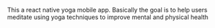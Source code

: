This a react native yoga mobile app. Basically the goal is to help users meditate using yoga techniques to improve mental and physical health
